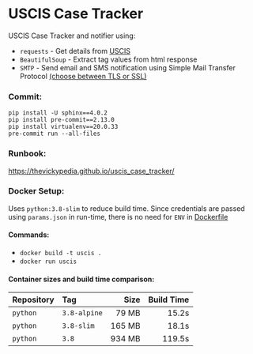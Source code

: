# USCIS Case Tracker
USCIS Case Tracker and notifier using:
- `requests` - Get details from [USCIS](https://egov.uscis.gov/)
- `BeautifulSoup` - Extract tag values from html response
- `SMTP` - Send email and SMS notification using Simple Mail Transfer Protocol [(choose between TLS or SSL)](emailer.py)

### Commit:
`pip install -U sphinx==4.0.2`<br>
`pip install pre-commit==2.13.0`<br>
`pip install virtualenv==20.0.33`<br>
`pre-commit run --all-files`

### Runbook:
https://thevickypedia.github.io/uscis_case_tracker/

### Docker Setup:
Uses `python:3.8-slim` to reduce build time. Since credentials are passed using `params.json` in run-time, there is no need for `ENV` in [Dockerfile](Dockerfile)

[comment]: <> ( Refer [article on medium]&#40;https://medium.com/swlh/alpine-slim-stretch-buster-jessie-bullseye-bookworm-what-are-the-differences-in-docker-62171ed4531d&#41; to understand difference between `slim`, `alpine` and `buster`)

#### Commands:
- `docker build -t uscis .`
- `docker run uscis`

#### Container sizes and build time comparison:

[comment]: <> (docker pull --quiet python:3.8)
[comment]: <> (docker images)
[comment]: <> (The colons `:` in line #17 decide the text alignment inside the table.)

| Repository   | Tag          | Size    | Build Time |
|:------------ |:------------ |-------: | ----------:|
| `python`     | `3.8-alpine` | 79 MB   | 15.2s      |
| `python`     | `3.8-slim`   | 165 MB  | 18.1s      |
| `python`     | `3.8`        | 934 MB  | 119.5s     |

[comment]: <> (`*/5 * * * * cd $HOME/uscis-case-tracker && source venv/bin/activate && python3 tracker.py >> $HOME/uscis-case-tracker/script_output.log 2>&1 && deactivate`)
